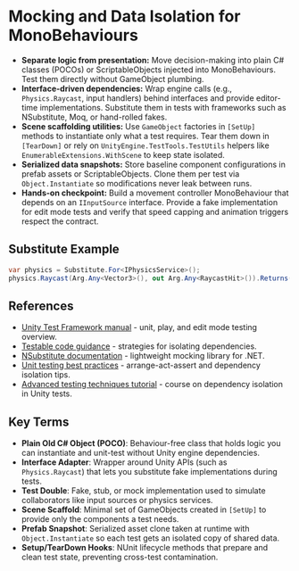 # Mocking and Data Isolation for MonoBehaviours
- **Separate logic from presentation:** Move decision-making into plain C# classes (POCOs) or ScriptableObjects injected into MonoBehaviours. Test them directly without GameObject plumbing.
- **Interface-driven dependencies:** Wrap engine calls (e.g., `Physics.Raycast`, input handlers) behind interfaces and provide editor-time implementations. Substitute them in tests with frameworks such as NSubstitute, Moq, or hand-rolled fakes.
- **Scene scaffolding utilities:** Use `GameObject` factories in `[SetUp]` methods to instantiate only what a test requires. Tear them down in `[TearDown]` or rely on `UnityEngine.TestTools.TestUtils` helpers like `EnumerableExtensions.WithScene` to keep state isolated.
- **Serialized data snapshots:** Store baseline component configurations in prefab assets or ScriptableObjects. Clone them per test via `Object.Instantiate` so modifications never leak between runs.
- **Hands-on checkpoint:** Build a movement controller MonoBehaviour that depends on an `IInputSource` interface. Provide a fake implementation for edit mode tests and verify that speed capping and animation triggers respect the contract.

## Substitute Example
```csharp
var physics = Substitute.For<IPhysicsService>();
physics.Raycast(Arg.Any<Vector3>(), out Arg.Any<RaycastHit>()).Returns(info => true);
```






## References
- [Unity Test Framework manual](https://docs.unity3d.com/Packages/com.unity.test-framework@latest/manual/index.html) - unit, play, and edit mode testing overview.
- [Testable code guidance](https://docs.unity3d.com/Packages/com.unity.test-framework@latest/manual/reference-testable-code.html) - strategies for isolating dependencies.
- [NSubstitute documentation](https://nsubstitute.github.io/help/getting-started/) - lightweight mocking library for .NET.
- [Unit testing best practices](https://learn.microsoft.com/en-us/dotnet/core/testing/unit-testing-best-practices) - arrange-act-assert and dependency isolation tips.
- [Advanced testing techniques tutorial](https://learn.unity.com/tutorial/advanced-testing-techniques) - course on dependency isolation in Unity tests.
## Key Terms
- **Plain Old C# Object (POCO)**: Behaviour-free class that holds logic you can instantiate and unit-test without Unity engine dependencies.
- **Interface Adapter**: Wrapper around Unity APIs (such as `Physics.Raycast`) that lets you substitute fake implementations during tests.
- **Test Double**: Fake, stub, or mock implementation used to simulate collaborators like input sources or physics services.
- **Scene Scaffold**: Minimal set of GameObjects created in `[SetUp]` to provide only the components a test needs.
- **Prefab Snapshot**: Serialized asset clone taken at runtime with `Object.Instantiate` so each test gets an isolated copy of shared data.
- **Setup/TearDown Hooks**: NUnit lifecycle methods that prepare and clean test state, preventing cross-test contamination.
